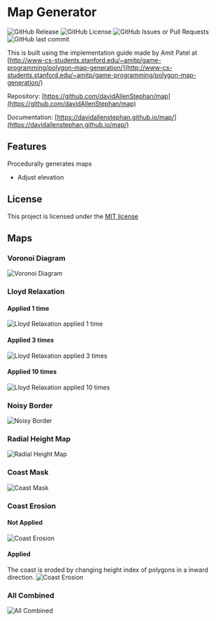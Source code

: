 <h1>Map Generator</h1>

![GitHub Release](https://img.shields.io/github/v/release/davidAllenStephan/map)
![GitHub License](https://img.shields.io/github/license/davidAllenStephan/map)
![GitHub Issues or Pull Requests](https://img.shields.io/github/issues/davidAllenStephan/map)
![GitHub last commit](https://img.shields.io/github/last-commit/davidAllenStephan/map)


This is built using the implementation guide made by Amit Patel at [http://www-cs-students.stanford.edu/~amitp/game-programming/polygon-map-generation/](http://www-cs-students.stanford.edu/~amitp/game-programming/polygon-map-generation/) 

Repository: [https://github.com/davidAllenStephan/map](https://github.com/davidAllenStephan/map)

Documentation: [https://davidallenstephan.github.io/map/](https://davidallenstephan.github.io/map/)

## Features
Procedurally generates maps
* Adjust elevation

## License
This project is licensed under the [MIT license](http://opensource.org/licenses/mit-license.php)

## Maps
### Voronoi Diagram
![Voronoi Diagram](/output/base_voronoi_diagram.png)
### Lloyd Relaxation
#### Applied 1 time
![Lloyd Relaxation applied 1 time](/output/lloyd_relaxation_1.png)
#### Applied 3 times
![Lloyd Relaxation applied 3 times](/output/lloyd_relaxation_3.png)
#### Applied 10 times
![Lloyd Relaxation applied 10 times](/output/lloyd_relaxation_10.png)
### Noisy Border
![Noisy Border](/output/noisy_border.png)
### Radial Height Map
![Radial Height Map](/output/radial_height_map.png)
### Coast Mask
![Coast Mask](/output/coast_mask.png)
### Coast Erosion
#### Not Applied
![Coast Erosion](/output/coast_erosion_0.png)
#### Applied
The coast is eroded by changing height index of polygons in a inward direction.
![Coast Erosion](/output/coast_erosion_1.png)
### All Combined
![All Combined](/output/all_combined.png)
